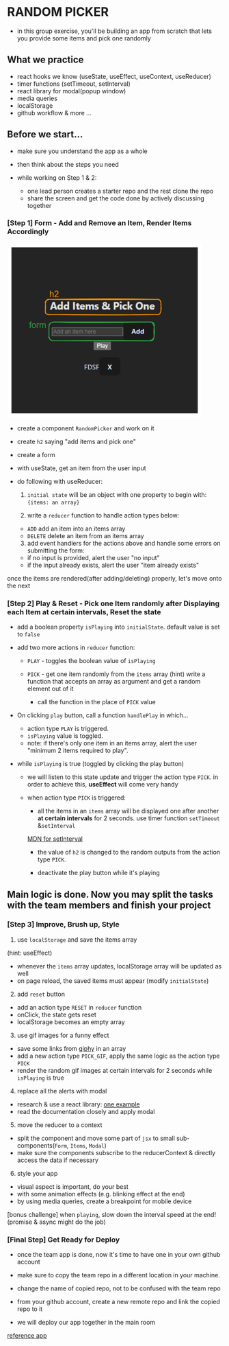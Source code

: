 # RANDOM PICKER

- in this group exercise, you'll be building an app from scratch that lets you provide some items and pick one randomly

## What we practice

- react hooks we know (useState, useEffect, useContext, useReducer)
- timer functions (setTimeout, setInterval)
- react library for modal(popup window)
- media queries
- localStorage
- github workflow & more ...

## Before we start...

- make sure you understand the app as a whole
- then think about the steps you need

- while working on Step 1 & 2:
  - one lead person creates a starter repo and the rest clone the repo
  - share the screen and get the code done by actively discussing together

### [Step 1] Form - Add and Remove an Item, Render Items Accordingly

![step1](./step1.png)

- create a component `RandomPicker` and work on it

- create `h2` saying "add items and pick one"

- create a form

- with useState, get an item from the user input

- do following with useReducer:

  1. `initial state` will be an object with one property to begin with: `{items: an array}`

  2. write a `reducer` function to handle action types below:

  - `ADD` add an item into an items array
  - `DELETE` delete an item from an items array

  3. add event handlers for the actions above and handle some errors on submitting the form:

  - if no input is provided, alert the user "no input"
  - if the input already exists, alert the user "item already exists"

once the items are rendered(after adding/deleting) properly, let's move onto the next

### [Step 2] Play & Reset - Pick one Item randomly after Displaying each Item at certain intervals, Reset the state

- add a boolean property `isPlaying` into `initialState`. default value is set to `false`

- add two more actions in `reducer` function:

  - `PLAY` - toggles the boolean value of `isPlaying`

  - `PICK` - get one item randomly from the `items` array
    (hint) write a function that accepts an array as argument and get a random element out of it
    - call the function in the place of `PICK` value

- On clicking `play` button, call a function `handlePlay` in which...

  - action type `PLAY` is triggered.
  - `isPlaying` value is toggled.
  - note: if there's only one item in an items array, alert the user "minimum 2 items required to play".

- while `isPlaying` is true (toggled by clicking the play button)

  - we will listen to this state update and trigger the action type `PICK`. in order to achieve this, **useEffect** will come very handy

  - when action type `PICK` is triggered:

    - all the items in an `items` array will be displayed one after another **at certain intervals** for 2 seconds. use timer function `setTimeout` &`setInterval`

    [MDN for setInterval](https://developer.mozilla.org/en-US/docs/Web/API/setInterval)

    - the value of `h2` is changed to the random outputs from the action type `PICK`.

    - deactivate the play button while it's playing

## Main logic is done. Now you may split the tasks with the team members and finish your project

### [Step 3] Improve, Brush up, Style

1. use `localStorage` and save the items array

(hint: useEffect)

- whenever the `items` array updates, localStorage array will be updated as well
- on page reload, the saved items must appear (modify `initialState`)

2. add `reset` button

- add an action type `RESET` in `reducer` function
- onClick, the state gets reset
- localStorage becomes an empty array

3. use gif images for a funny effect

- save some links from [giphy](https://giphy.com/) in an array
- add a new action type `PICK_GIF`, apply the same logic as the action type `PICK`
- render the random gif images at certain intervals for 2 seconds while `isPlaying` is true

4. replace all the alerts with modal

- research & use a react library: [one example](https://www.npmjs.com/package/reactjs-popup)
- read the documentation closely and apply modal

5. move the reducer to a context

- split the component and move some part of `jsx` to small sub-components(`Form`, `Items`, `Modal`)
- make sure the components subscribe to the reducerContext & directly access the data if necessary

6. style your app

- visual aspect is important, do your best
- with some animation effects (e.g. blinking effect at the end)
- by using media queries, create a breakpoint for mobile device

[bonus challenge] when `playing`, slow down the interval speed at the end! (promise & async might do the job)

### [Final Step] Get Ready for Deploy

- once the team app is done, now it's time to have one in your own github account

- make sure to copy the team repo in a different location in your machine.

- change the name of copied repo, not to be confused with the team repo

- from your github account, create a new remote repo and link the copied repo to it

- we will deploy our app together in the main room

[reference app](https://random-picker-y7ay.onrender.com)
